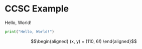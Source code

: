 ---
---

# CCSC Example

Hello, World!

~~~python
print("Hello, World!")
~~~

$$\begin{aligned}
(x, y) = (110, 6!)
\end{aligned}$$
